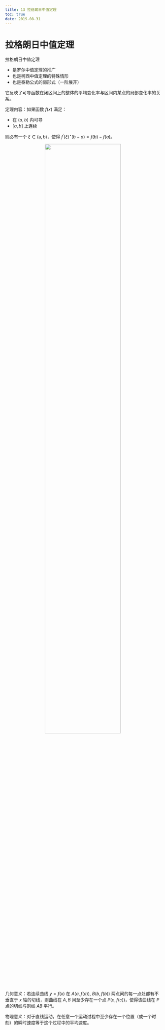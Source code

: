 ```yaml
---
title: 13 拉格朗日中值定理
toc: true
date: 2019-08-31
---
```



# 拉格朗日中值定理

拉格朗日中值定理

- 是罗尔中值定理的推广
- 也是柯西中值定理的特殊情形
- 也是泰勒公式的弱形式（一阶展开）

它反映了可导函数在闭区间上的整体的平均变化率与区间内某点的局部变化率的关系。

定理内容：如果函数 $f(x)$ 满足：

- 在 $(a,b)$ 内可导
- $[a,b]$ 上连续

则必有一个 $\xi \in(\mathrm{a}, \mathrm{b})$，使得 $f^{\prime}(\xi)^{\star}(b-a)=f(b)-f(a)$。

<p align="center">
    <img width="70%" height="70%" src="https://pic1.zhimg.com/80/v2-49b5499a5de7b0d24b77b1d9163c62b8_hd.jpg">
</p>




几何意义：若连续曲线 $y=f(x)$ 在 $A(a,f(a))$, $B(b,f(b))$ 两点间的每一点处都有不垂直于 $x$ 轴的切线，则曲线在 $A,B$ 间至少存在一个点 $P(c,f(c))$，使得该曲线在 $P$ 点的切线与割线 $AB$ 平行。

物理意义：对于直线运动，在任意一个运动过程中至少存在一个位置（或一个时刻）的瞬时速度等于这个过程中的平均速度。
